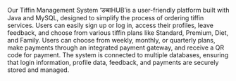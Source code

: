 Our Tiffin Management System ‘डब्बाHUB’is a user-friendly platform built with Java and MySQL, designed to simplify the process of ordering tiffin services. Users can easily sign up or log in, access their profiles, leave feedback, and choose from various tiffin plans like Standard, Premium, Diet, and Family. Users can choose from weekly, monthly, or quarterly plans, make payments through an integrated payment gateway, and receive a QR code for payment. The system is connected to multiple databases, ensuring that login information, profile data, feedback, and payments are securely stored and managed.
